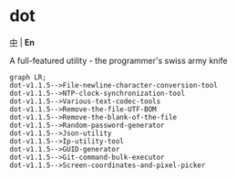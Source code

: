 # dot

[中](README.zh-CN.md) | **En**

A full-featured utility - the programmer's swiss army knife

```mermaid
graph LR;
dot-v1.1.5-->File-newline-character-conversion-tool
dot-v1.1.5-->NTP-clock-synchronization-tool
dot-v1.1.5-->Various-text-codec-tools
dot-v1.1.5-->Remove-the-file-UTF-BOM
dot-v1.1.5-->Remove-the-blank-of-the-file
dot-v1.1.5-->Random-password-generator
dot-v1.1.5-->Json-utility
dot-v1.1.5-->Ip-utility-tool
dot-v1.1.5-->GUID-generator
dot-v1.1.5-->Git-command-bulk-executor
dot-v1.1.5-->Screen-coordinates-and-pixel-picker
```